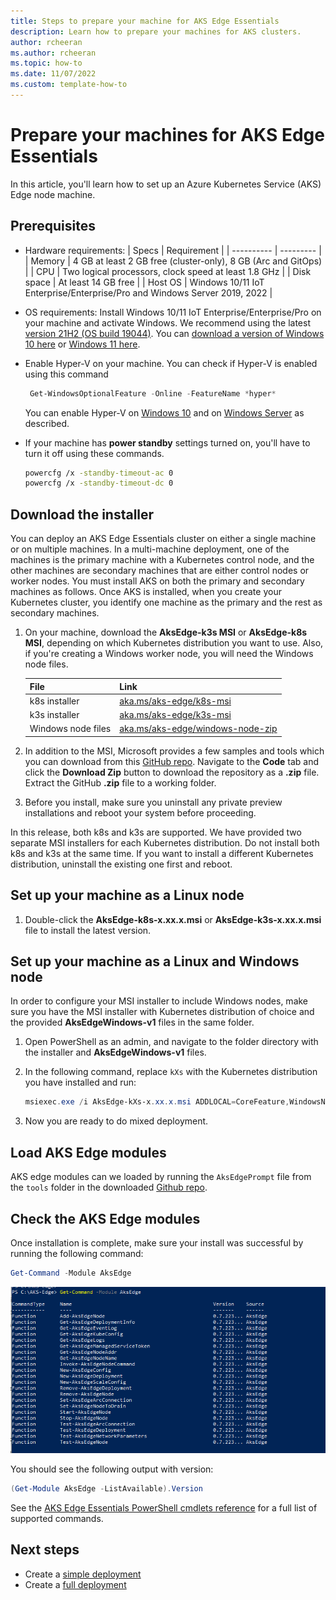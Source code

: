 ```yaml
---
title: Steps to prepare your machine for AKS Edge Essentials
description: Learn how to prepare your machines for AKS clusters. 
author: rcheeran
ms.author: rcheeran
ms.topic: how-to
ms.date: 11/07/2022
ms.custom: template-how-to
---
```


# Prepare your machines for AKS Edge Essentials

In this article, you'll learn how to set up an Azure Kubernetes Service (AKS) Edge node machine.

## Prerequisites

- Hardware requirements:
  | Specs | Requirement |
  | ---------- | --------- |
  | Memory | 4 GB at least 2 GB free (cluster-only), 8 GB (Arc and GitOps) |
  | CPU | Two logical processors, clock speed at least 1.8 GHz |
  | Disk space | At least 14 GB free |
  | Host OS | Windows 10/11 IoT Enterprise/Enterprise/Pro and Windows Server 2019, 2022 |

- OS requirements: Install Windows 10/11 IoT Enterprise/Enterprise/Pro on your machine and activate Windows. We recommend using the latest [version 21H2 (OS build 19044)](/windows/release-health/release-information). You can [download a version of Windows 10 here](https://www.microsoft.com/software-download/windows10) or [Windows 11 here](https://www.microsoft.com/software-download/windows11).
- Enable Hyper-V on your machine. You can check if Hyper-V is enabled using this command

    ```powershell
     Get-WindowsOptionalFeature -Online -FeatureName *hyper*
    ```

    You can enable Hyper-V on [Windows 10](/en-us/virtualization/hyper-v-on-windows/quick-start/enable-hyper-v) and  on [Windows Server](/windows-server/virtualization/hyper-v/get-started/get-started-with-hyper-v-on-windows) as described.
- If your machine has **power standby** settings turned on, you'll have to turn it off using these commands.

    ```bash
    powercfg /x -standby-timeout-ac 0
    powercfg /x -standby-timeout-dc 0
    ```

## Download the installer

You can deploy an AKS Edge Essentials cluster on either a single machine or on multiple machines. In a multi-machine deployment, one of the machines is the primary machine with a Kubernetes control node, and the other machines are secondary machines that are either control nodes or worker nodes. You must install AKS on both the primary and secondary machines as follows. Once AKS is installed, when you create your Kubernetes cluster, you identify one machine as the primary and the rest as secondary machines.

1. On your machine, download the **AksEdge-k3s MSI** or **AksEdge-k8s MSI**, depending on which Kubernetes distribution you want to use. Also, if you're creating a Windows worker node, you will need the Windows node files.

    | File | Link |
    | ---- | ---- |
    | k8s installer | [aka.ms/aks-edge/k8s-msi](https://aka.ms/aks-edge/k8s-msi)  |
    | k3s installer | [aka.ms/aks-edge/k3s-msi](https://aka.ms/aks-edge/k3s-msi) |
    | Windows node files | [aka.ms/aks-edge/windows-node-zip](https://aka.ms/aks-edge/windows-node-zip) |

1. In addition to the MSI, Microsoft provides a few samples and tools which you can download from this [GitHub repo](https://github.com/Azure/aks-edge-utils).  Navigate to the **Code** tab and click the **Download Zip** button to download the repository as a **.zip** file. Extract the GitHub **.zip** file to a working folder.

1. Before you install, make sure you uninstall any private preview installations and reboot your system before proceeding.


In this release, both k8s and k3s are supported. We have provided two separate MSI installers for each Kubernetes distribution. Do not install both k8s and k3s at the same time. If you want to install a different Kubernetes distribution, uninstall the existing one first and reboot.

## Set up your machine as a Linux node

1. Double-click the **AksEdge-k8s-x.xx.x.msi** or **AksEdge-k3s-x.xx.x.msi** file to install the latest version.

## Set up your machine as a Linux and Windows node

In order to configure your MSI installer to include Windows nodes, make sure you have the MSI installer with Kubernetes distribution of choice and the provided **AksEdgeWindows-v1** files in the same folder.


1. Open PowerShell as an admin, and navigate to the folder directory with the installer and **AksEdgeWindows-v1** files.

2. In the following command, replace `kXs` with the Kubernetes distribution you have installed and run:

    ```powershell
    msiexec.exe /i AksEdge-kXs-x.xx.x.msi ADDLOCAL=CoreFeature,WindowsNodeFeature
    ```

3. Now you are ready to do mixed deployment.

## Load AKS Edge modules
AKS edge modules can we loaded by running the `AksEdgePrompt` file from the `tools` folder in the downloaded [Github repo](https://github.com/Azure/aks-edge-utils/blob/main/tools/AksEdgePrompt.cmd).

 
## Check the AKS Edge modules

Once installation is complete, make sure your install was successful by running the following command:

```powershell
Get-Command -Module AksEdge
```



![Screenshot of installed PowerShell modules.](media/aks-edge/aks-edge-modules-installed.png)

You should see the following output with version:
```powershell
(Get-Module AksEdge -ListAvailable).Version
```

See the [AKS Edge Essentials PowerShell cmdlets reference](./reference/aks-edge-ps/index.md) for a full list of supported commands.


## Next steps

- Create a [simple deployment](./aks-edge-howto-single-node-deployment.md)
- Create a [full deployment](./aks-edge-howto-multi-node-deployment.md)
